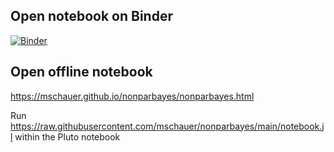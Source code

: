 
## Open notebook on Binder
[![Binder](https://mybinder.org/badge_logo.svg)](https://mybinder.org/v2/gh/mschauer/nonparbayes/HEAD?urlpath=pluto)

## Open offline notebook

https://mschauer.github.io/nonparbayes/nonparbayes.html

Run https://raw.githubusercontent.com/mschauer/nonparbayes/main/notebook.jl within the Pluto notebook
